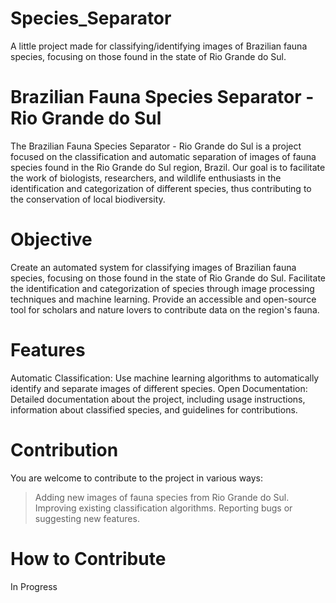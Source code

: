 # Species_Separator
A little project made for classifying/identifying images of Brazilian fauna species, focusing on those found in the state of Rio Grande do Sul.

# Brazilian Fauna Species Separator - Rio Grande do Sul
The Brazilian Fauna Species Separator - Rio Grande do Sul is a project focused on the classification and automatic separation of images of fauna species found in the Rio Grande do Sul region, Brazil. Our goal is to facilitate the work of biologists, researchers, and wildlife enthusiasts in the identification and categorization of different species, thus contributing to the conservation of local biodiversity.

# Objective
Create an automated system for classifying images of Brazilian fauna species, focusing on those found in the state of Rio Grande do Sul.
Facilitate the identification and categorization of species through image processing techniques and machine learning.
Provide an accessible and open-source tool for scholars and nature lovers to contribute data on the region's fauna.
# Features
Automatic Classification: Use machine learning algorithms to automatically identify and separate images of different species.
Open Documentation: Detailed documentation about the project, including usage instructions, information about classified species, and guidelines for contributions.
# Contribution
You are welcome to contribute to the project in various ways:

>Adding new images of fauna species from Rio Grande do Sul.
>Improving existing classification algorithms.
>Reporting bugs or suggesting new features.

# How to Contribute
In Progress

